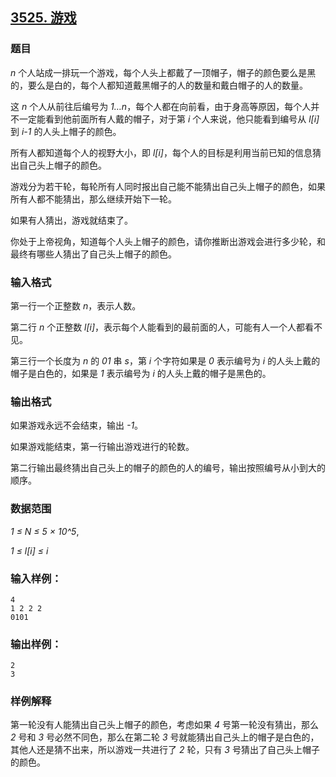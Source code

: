 ## [3525. 游戏](https://www.acwing.com/problem/content/3528/)

### 题目

*n* 个人站成一排玩一个游戏，每个人头上都戴了一顶帽子，帽子的颜色要么是黑的，要么是白的，每个人都知道戴黑帽子的人的数量和戴白帽子的人的数量。

这 *n* 个人从前往后编号为 *1…n*，每个人都在向前看，由于身高等原因，每个人并不一定能看到他前面所有人戴的帽子，对于第 *i* 个人来说，他只能看到编号从 *l[i]* 到 *i-1* 的人头上帽子的颜色。

所有人都知道每个人的视野大小，即 *l[i]*，每个人的目标是利用当前已知的信息猜出自己头上帽子的颜色。

游戏分为若干轮，每轮所有人同时报出自己能不能猜出自己头上帽子的颜色，如果所有人都不能猜出，那么继续开始下一轮。

如果有人猜出，游戏就结束了。

你处于上帝视角，知道每个人头上帽子的颜色，请你推断出游戏会进行多少轮，和最终有哪些人猜出了自己头上帽子的颜色。

### 输入格式

第一行一个正整数 *n*，表示人数。

第二行 *n* 个正整数 *l[i]*，表示每个人能看到的最前面的人，可能有人一个人都看不见。

第三行一个长度为 *n* 的 *01* 串 *s*，第 *i* 个字符如果是 *0* 表示编号为 *i* 的人头上戴的帽子是白色的，如果是 *1* 表示编号为 *i* 的人头上戴的帽子是黑色的。

### 输出格式

如果游戏永远不会结束，输出 *-1*。

如果游戏能结束，第一行输出游戏进行的轮数。

第二行输出最终猜出自己头上的帽子的颜色的人的编号，输出按照编号从小到大的顺序。

### 数据范围

*1 ≤ N ≤ 5 × 10^5*,

*1 ≤ l[i] ≤ i*

### 输入样例：

```
4
1 2 2 2
0101
```

### 输出样例：

```
2
3
```

### 样例解释

第一轮没有人能猜出自己头上帽子的颜色，考虑如果 *4* 号第一轮没有猜出，那么 *2* 号和 *3* 号必然不同色，那么在第二轮 *3* 号就能猜出自己头上的帽子是白色的，其他人还是猜不出来，所以游戏一共进行了 *2* 轮，只有 *3* 号猜出了自己头上帽子的颜色。
